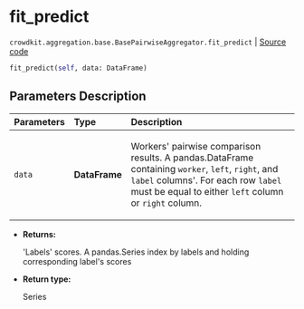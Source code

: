 # fit_predict
`crowdkit.aggregation.base.BasePairwiseAggregator.fit_predict` | [Source code](https://github.com/Toloka/crowd-kit/blob/v1.1.0.rc4/crowdkit/aggregation/base/__init__.py#L168)

```python
fit_predict(self, data: DataFrame)
```

## Parameters Description

| Parameters | Type | Description |
| :----------| :----| :-----------|
`data`|**DataFrame**|<p>Workers&#x27; pairwise comparison results. A pandas.DataFrame containing `worker`, `left`, `right`, and `label` columns&#x27;. For each row `label` must be equal to either `left` column or `right` column.</p>

* **Returns:**

  'Labels' scores.
A pandas.Series index by labels and holding corresponding label's scores

* **Return type:**

  Series
